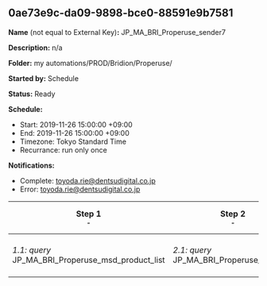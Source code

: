 ## 0ae73e9c-da09-9898-bce0-88591e9b7581

**Name** (not equal to External Key)**:** JP_MA_BRI_Properuse_sender7

**Description:** n/a

**Folder:** my automations/PROD/Bridion/Properuse/

**Started by:** Schedule

**Status:** Ready

**Schedule:**

* Start: 2019-11-26 15:00:00 +09:00
* End: 2019-11-26 15:00:00 +09:00
* Timezone: Tokyo Standard Time
* Recurrance: run only once

**Notifications:**

* Complete: toyoda.rie@dentsudigital.co.jp
* Error: toyoda.rie@dentsudigital.co.jp

| Step 1<br>_<small>-</small>_ | Step 2<br>_<small>-</small>_ | Step 3<br>_<small>-</small>_ | Step 4<br>_<small>-</small>_ |
| --- | --- | --- | --- |
| _1.1: query_<br>JP_MA_BRI_Properuse_msd_product_list | _2.1: query_<br>JP_MA_BRI_Properuse_sender7 | _3.1: wait_<br>04:00 PM | _4.1: emailSend_<br>JP_MA_BRI_Properuse_sender7 |
